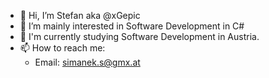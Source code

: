 - 👋 Hi, I’m Stefan aka @xGepic
- 👀 I’m mainly interested in Software Development in C#
- 🌱 I'm currently studying  Software Development in Austria.
- 📫 How to reach me: 
  - Email: simanek.s@gmx.at
